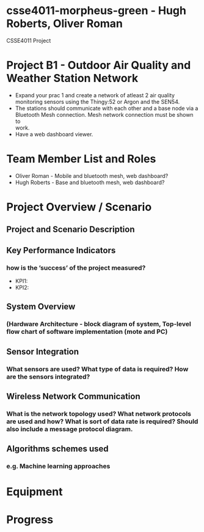 # csse4011-morpheus-green - Hugh Roberts, Oliver Roman
CSSE4011 Project

# Project B1 - Outdoor Air Quality and Weather Station Network 
* Expand	your	prac 1	and	create	a	network	of atleast	2 air	quality	
monitoring	sensors	using	the	Thingy:52 or	Argon and	the	SEN54.
*  The	stations	should	communicate	with	each	other	and	a	base	node	via	a	
Bluetooth	Mesh	connection. Mesh	network	connection	must	be	shown	to	
work.
* Have	a	web	dashboard	viewer.

# Team Member List and Roles 

* Oliver Roman - Mobile and bluetooth mesh, web dashboard?
* Hugh Roberts - Base and bluetooth mesh, web dashboard?

# Project Overview / Scenario

## Project and Scenario Description 

## Key Performance Indicators
### how is the ’success’ of the project measured?

* KPI1: 
* KPI2: 

## System Overview
### (Hardware Architecture - block diagram of system, Top-level flow chart of software implementation (mote and PC)

## Sensor Integration 
### What sensors are used? What type of data is required? How are the sensors integrated?

## Wireless Network Communication
### What is the network topology used? What network protocols are used and how? What is sort of data rate is required? Should also include a message protocol diagram.

## Algorithms schemes used
### e.g. Machine learning approaches


# Equipment

# Progress


